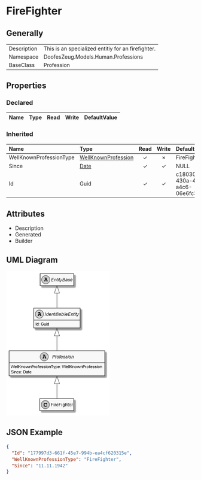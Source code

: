 ﻿# FireFighter

## Generally

|||
|:-|:-|
|Description|This is an specialized entitiy for an firefighter.|
|Namespace|DoofesZeug.Models.Human.Professions|
|BaseClass|Profession|

## Properties

### Declared

|Name|Type|Read|Write|DefaultValue|
|:---|:---|:--:|:---:|:-----------|

### Inherited

|Name|Type|Read|Write|DefaultValue|
|:---|:---|:--:|:---:|:-----------|
|WellKnownProfessionType|[WellKnownProfession](../../Enumerations/DoofesZeug.Models.Human.Professions/WellKnownProfession.md)|&#x2713;|&#x2717;|FireFighter|
|Since|[Date](../../Models/DoofesZeug.Models.DateAndTime/Date.md)|&#x2713;|&#x2713;|NULL|
|Id|Guid|&#x2713;|&#x2713;|c18030ab-430a-4bba-a4c6-06e6fc3b5518|

## Attributes

- Description
- Generated
- Builder

## UML Diagram

![FireFighter.png](./FireFighter.png "FireFighter")

## JSON Example

```json
{
  "Id": "177997d3-661f-45e7-994b-ea4cf620315e",
  "WellKnownProfessionType": "FireFighter",
  "Since": "11.11.1942"
}
```

